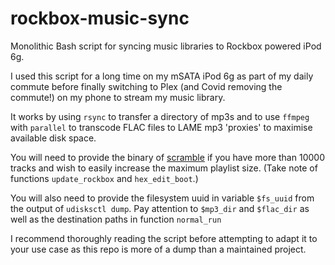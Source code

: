 # rockbox-music-sync
Monolithic Bash script for syncing music libraries to Rockbox powered iPod 6g.

I used this script for a long time on my mSATA iPod 6g as part of my daily commute before finally switching to Plex (and Covid removing the commute!) on my phone to stream my music library.

It works by using `rsync` to transfer a directory of mp3s and to use `ffmpeg` with `parallel` to transcode FLAC files to LAME mp3 'proxies' to maximise available disk space.

You will need to provide the binary of [scramble](https://github.com/Rockbox/rockbox/blob/master/tools/scramble.c) if you have more than 10000 tracks and wish to easily increase the maximum playlist size. (Take note of functions `update_rockbox` and `hex_edit_boot`.)

You will also need to provide the filesystem uuid in variable `$fs_uuid` from the output of `udisksctl dump`.
Pay attention to `$mp3_dir` and `$flac_dir` as well as the destination paths in function `normal_run`

I recommend thoroughly reading the script before attempting to adapt it to your use case as this repo is more of a dump than a maintained project.
